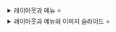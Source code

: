 <details>
<summary> 레이아웃과 메뉴 ⭐</summary>

## index.html

        <!DOCTYPE html>
        <html lang="en">
        <head>
            <meta charset="UTF-8">
            <meta http-equiv="X-UA-Compatible" content="IE=edge">
            <meta name="viewport" content="width=device-width, initial-scale=1.0">
            <link rel="stylesheet" href="css/style.css" type="text/css">
            <title>강원천운대</title>
        </head>
        <body>
            <div class="top">
                <div class="logo1">로고1</div>
                <div class="menu">
                <div class="bgmenu"></div>
                    <ul class="main">
                        <li><a href="#">메인1</a>
                            <ul class="sub">
                                <li><a href="#">서브메뉴1-1</a></li>
                                <li><a href="#">서브메뉴1-2</a></li>
                                <li><a href="#">서브메뉴1-3</a></li>
                            </ul>
                        </li>
                        <li><a href="#">메인2</a>
                            <ul class="sub">
                                <li><a href="#">서브메뉴2-1</a></li>
                                <li><a href="#">서브메뉴2-2</a></li>
                                <li><a href="#">서브메뉴2-3</a></li>
                            </ul>
                        </li>
                        <li><a href="#">메인3</a>
                            <ul class="sub">
                                <li><a href="#">서브메뉴3-1</a></li>
                                <li><a href="#">서브메뉴3-2</a></li>
                                <li><a href="#">서브메뉴3-3</a></li>
                            </ul>
                        </li>
                        <li><a href="#">메인4</a>
                            <ul class="sub">
                                <li><a href="#">서브메뉴4-1</a></li>
                                <li><a href="#">서브메뉴4-2</a></li>
                                <li><a href="#">서브메뉴4-3</a></li>
                            </ul>
                        </li>
                    </ul>
                </div>
            </div>    
            <div class="imgs">이미지슬라이드</div>
            <div class="contents">
                <div class="nogal">공지사항, 갤러리</div>
                <div class="ba">배너</div>
                <div class="sc">바로가기</div>
            </div>
            <div class="battem">
                <div class="logo2">로고2</div>
                <div class="battem_right">
                    <div class="menu2">하단메뉴</div>
                    <div class="copy">copyright</div>
                </div>
            </div>
        </body>
        </html>
    
## style.css
    
    @charset "UTF-8";
    
    *{
        margin: 0 auto;
        padding: 0;
        list-style: none;
        color: #333;
    }
    
    a{
        text-decoration: none;
        display: block;
    }
    
    body{
        width: 1200px;
        height: 700px;
        background-color: #fff;
    }
    
    .top{
        width: 1200px;
        height: 100px;
        background-color: antiquewhite;
    }
    
    .logo1{
        width: 200px;
        height: 100px;
        background-color: rgb(250, 119, 115);
        float: left;
    }
    
    .menu{
        width: 1000px;
        height: 100px;
        background-color: rgb(250, 191, 103);
        float: left;
        position: relative;
    }

    .bgmenu{
    position: absolute;
    top: 100px;
    left: -200px;
    width: 1200px;
    height: 150px;
    background-color: rgb(134, 243, 243);
    }

    .main{
        position: absolute;
        top: 25px;
        left: 380px;
    }
    
    .main>li{
        width: 150px;
        height: 50px;
        line-height: 50px;
        text-align: center;
        background-color: aqua;
        float: left;
    }
    
    .main>li:hover>a{
        color: #fff;
        background-color: rgb(27, 175, 175);
    }
    
    .sub>li{
        width: 150px;
        height: 50px;
        line-height: 50px;
        text-align: center;
        background-color: rgb(134, 243, 243);
    }
    
    .sub>li:hover>a{
        color: #fff;
        background-color: rgb(27, 175, 175);
    }
    
    .imgs{
        width: 1200px;
        height: 300px;
        background-color: antiquewhite;
    }
    
    .contents{
        width: 1200px;
        height: 200px;
        background-color: antiquewhite;
    }
    
    .nogal{
        width: 400px;
        height: 200px;
        background-color: rgb(236, 252, 146);
        float: left;
    }
    
    .ba{
        width: 400px;
        height: 200px;
        background-color: rgb(230, 255, 86);
        float: left;
    }
    
    .sc{
        width: 400px;
        height: 200px;
        background-color: rgb(224, 255, 50);
        float: left;
    }
    
    .battem{
        width: 1200px;
        height: 100px;
        background-color: antiquewhite;
    }
    
    .logo2{
        width: 200px;
        height: 100px;
        background-color: rgb(115, 255, 145);
        float: left;
    }
    
    .battem_right{
        width: 1000px;
        height: 100px;
        background-color: antiquewhite;
        float: left;
    }
    
    .menu2{
        width: 1000px;
        height: 50px;
        background-color: rgb(197, 136, 55);
    }
    
    .copy{
        width: 1000px;
        height: 50px;
        background-color: rgb(224, 136, 21);
    }

## script.js

                jQuery(document).ready(function(){
                    $(".main>li").mouseover(function(){
                        $(".sub").stop().slideDown()
                    }).mouseout(function(){
                        $(".sub").stop().slideUp()
                    })
                })

                ----------------------------------------
                jQuery(document).ready(function(){
                    $(".main").mouseover(function(){
                        $(this).find(".sub").stop().slideDown()
                    }).mouseout(function(){
                        $(this).find(".sub").stop().slideUp()
                    })
                })
                ------------------------------------
                2회

                jQuery(document).ready(function(){
                    $(".main>li").mouseover(function(){
                        $(".sub").stop().slideDown()
                        $(".bgmenu").stop().slideDown()
                    }).mouseout(function(){
                        $(".sub").stop().slideUp()
                        $(".bgmenu").stop().slideUp()
                    })
                })
</details>

<details>
<summary> 레이아웃과 메뉴와 이미지 슬라이드 ⭐</summary>
                
## index.html
                
        <!DOCTYPE html>
        <html lang="en">
        <head>
            <meta charset="UTF-8">
            <meta http-equiv="X-UA-Compatible" content="IE=edge">
            <meta name="viewport" content="width=device-width, initial-scale=1.0">
            <link href="css/style.css" type="text/css" rel="stylesheet" >
            <script src="javascript/jquery-1.12.3.js"></script>
            <script src="javascript/script.js" type="text/javascript" defer></script>
            <title>강원천문대</title>
        </head>
        <body>
            <div class="top">
                <div class="logo1">로고</div>
                <div class="menu">
                    <div class="bgmenu"></div>
                    <ul class="main">
                        <li><a href="#">메인1</a>
                            <ul class="sub">
                                <li><a href="#">서브1-1</a></li>
                                <li><a href="#">서브1-2</a></li>
                                <li><a href="#">서브1-3</a></li>
                            </ul>
                        </li>
                        <li><a href="#">메인2</a>
                            <ul class="sub">
                                <li><a href="#">서브2-1</a></li>
                                <li><a href="#">서브2-2</a></li>
                                <li><a href="#">서브2-3</a></li>
                            </ul>
                        </li>
                        <li><a href="#">메인3</a>
                            <ul class="sub">
                                <li><a href="#">서브3-1</a></li>
                                <li><a href="#">서브3-2</a></li>
                                <li><a href="#">서브3-3</a></li>
                            </ul>
                        </li>
                        <li><a href="#">메인4</a>
                            <ul class="sub">
                                <li><a href="#">서브4-1</a></li>
                                <li><a href="#">서브4-2</a></li>
                                <li><a href="#">서브4-3</a></li>
                            </ul>
                        </li>
                    </ul>
                </div>
            </div>
            <div class="imageslide">
                <ul class="imglen">
                    <li><a href="#"><span class="imgtxt">슬라이드1</span><img src="images/slide1.jpg" alt="이미지1"></a></li>
                    <li><a href="#"><span class="imgtxt">슬라이드2</span><img src="images/slide2.jpg" alt="이미지2"></a></li>
                    <li><a href="#"><span class="imgtxt">다양한 프로그램으로 특별한 추억을 만들어보세요</span><img src="images/slide3.jpg" alt="이미지3"></a></li>
                </ul>
            </div>
            <div class="contents">
                <div class="nogal">노갤</div>
                <div class="banner">배너</div>
                <div class="sc">바로가기</div>
            </div>
            <div class="bottom">
                <div class="logo2">로고2</div>
                <div class="bottom_right">
                    <div class="bottom_menu">하단메뉴</div>
                    <div class="cop">카피라이트</div>
                </div>
            </div>
            
        </body>
        </html>
## style.css

        @charset "utf-8";
        
        *{
            margin: 0 auto;
            padding: 0;
            color: #333;
            list-style-type: none;
        }
        
        a{
            display: block;
            text-decoration: none;
        }
        
        body{
            width: 1200px;
            height: 700px;
            background-color: #fff;
        }
        
        .top{
            width: 1200px;
            height: 100px;
            background-color: aqua;
        }
        .logo1{
            width: 200px;
            height: 100px;
            background-color: rgb(120, 177, 177);
            float: left;
        }
        .menu{
            width: 1000px;
            height: 100px;
            background-color: rgb(127, 204, 204);
            float: left;
            position: relative;
        }
        
        .bgmenu{
            width: 1200px;
            height: 160px;
            background-color: rgb(227, 156, 188);
            /* 위치 설정 */
            position: absolute;
            left: -200px;
            top: 100px;
            display: none;
            z-index: 2;
        }
        
        
        .main{
            width: 600px;
            height: 50px;
            position: absolute;
            /* 좌표 지정 */
            left: 380px;
            top: 50px;
        }
        
        .main>li{
            width: 150px;
            height: 50px;
            line-height: 50px;
            text-align: center;
            background-color: rgb(237, 36, 127);
            float: left;
        }
        
        .main>li:hover>a{
            background-color: aqua;
            color: #fff;
        }
        
        .sub{
            display: none;
            position: relative;
            z-index: 3;
        }
        
        .sub>li:hover>a{
            background-color: rgb(179, 229, 229);
            color: #fff;
        }
        
        .sub>li{
            width: 150px;
            height: 40px;
            line-height: 40px;
            text-align: center;
            background-color: rgb(227, 156, 188);
        }
        
        .imageslide{
            width: 1200px;
            height: 300px;
            background-color: rgb(221, 235, 102);
            overflow: hidden;
        }
        
        .imglen{
            width: 3600px;
            height: 300px;
        }
        
        .imageslide li{
            width: 1200px;
            height: 300px;
            float: left;
            position: relative;
        }
        
        .imgtxt{
            position: absolute;
            top: 0;
            left: 0;
            color: #fff;
            font-size: 50px;
        }
        
        .contents{
            width: 1200px;
            height: 200px;
            background-color: rgb(102, 235, 220);
        }
        .nogal{
            width: 400px;
            height: 200px;
            background-color: rgb(164, 226, 218);
            float: left;
        }
        .banner{
            width: 400px;
            height: 200px;
            background-color: rgb(58, 125, 117);
            float: left;
        }
        .sc{
            width: 400px;
            height: 200px;
            background-color: rgb(140, 181, 177);
            float: left;
        }
        
        .bottom{
            width: 1200px;
            height: 100px;
            background-color: rgb(140, 143, 181);
        }
        .logo2{
            width: 200px;
            height: 100px;
            background-color: rgb(99, 105, 187);
            float: left;
        }
        .bottom_right{
            width: 1000px;
            height: 100px;
            background-color: rgb(99, 187, 109);
            float: left;
        }
        .bottom_menu{
            width: 1000px;
            height: 50px;
            background-color: rgb(143, 206, 151);
        }
        .cop{
            width: 1000px;
            height: 50px;
            background-color: rgb(94, 234, 110);
        }

## script.js
        
        jQuery(document).ready(function(){
            $(".main>li").mouseover(function(){
                $(".sub").stop().slideDown()
                $(".bgmenu").stop().slideDown()
            }).mouseout(function(){
                $(".sub").stop().slideUp()
                $(".bgmenu").stop().slideUp()
            })
        
            setInterval(function(){
                $(".imglen").delay(2000)
                $(".imglen").animate({marginLeft:-1200},1000,function(){
                    $(".imglen li:first").appendTo(".imglen")
                    $(".imglen").css({marginLeft:0})
                })
        
            })
        
            // $(".imageslide li:gt(0)").hide()
            // setInterval(function(){
            //     $(".imageslide li:first").fadeOut().next("li").fadeIn().end().appendTo(".imageslide ul")
            // },3000)
        })
</details>
